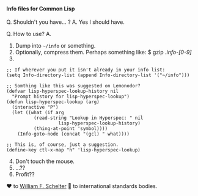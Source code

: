 #### Info files for Common Lisp

Q. Shouldn't you have... ?
A. Yes I should have.

Q. How to use?
A.
   1. Dump into `~/info` or something.
   2. Optionally, compress them. Perhaps something like:
      $ gzip *.info-[0-9]*
   3.
```emacs-lisp
;; If wherever you put it isn't already in your info list:
(setq Info-directory-list (append Info-directory-list '("~/info")))

;; Somthing like this was suggested on Lemonodor?
(defvar lisp-hyperspec-lookup-history nil
  "Prompt history for lisp-hyperspec-lookup")
(defun lisp-hyperspec-lookup (arg)
  (interactive "P")
  (let ((what (if arg
		  (read-string "Lookup in Hyperspec: " nil
			       lisp-hyperspec-lookup-history)
		  (thing-at-point 'symbol))))
    (Info-goto-node (concat "(gcl) " what))))

;; This is, of course, just a suggestion.
(define-key ctl-x-map "h" 'lisp-hyperspec-lookup)
```
   4. Don't touch the mouse.
   5. ...??
   6. Profit??

♥ to [William F. Schelter](https://www.gnu.org/software/gcl/)
🖕 to international standards bodies.
